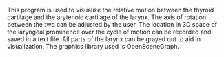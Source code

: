 This program is used to visualize the relative motion between the thyroid cartilage and the arytenoid cartilage of the larynx. The axis of rotation between the two can be adjusted by the user. The location in 3D space of the laryngeal prominence over the cycle of motion can be recorded and saved in a text file. All parts of the larynx can be grayed out to aid in visualization. The graphics library used is OpenSceneGraph.
